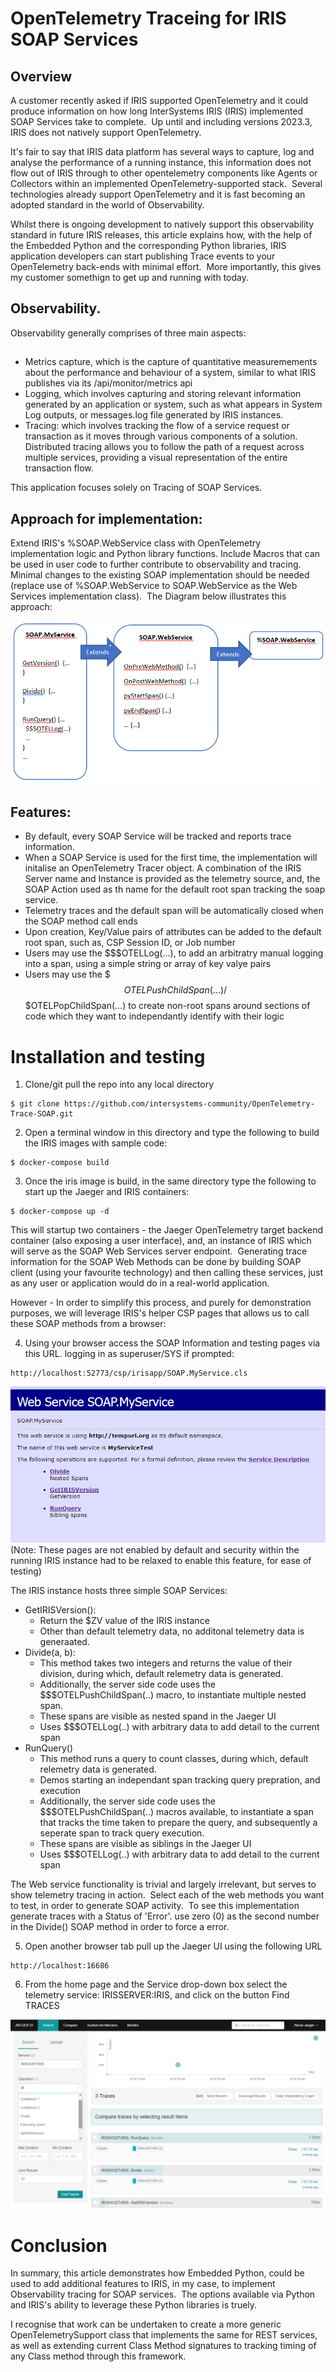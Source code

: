 # OpenTelemetry Traceing for IRIS SOAP Services

## Overview
A customer recently asked if IRIS supported OpenTelemetry and it could produce information on how long InterSystems IRIS (IRIS) implemented SOAP Services take to complete.  Up until and including versions 2023.3, IRIS does not natively support OpenTelemetry.  

It's fair to say that IRIS data platform has several ways to capture, log and analyse the performance of a running instance, this information does not flow out of IRIS through to other opentelemetry components like Agents or Collectors within an implemented OpenTelemetry-supported stack.  Several technologies already support OpenTelemetry and it is fast becoming an adopted standard in the world of Observability.

Whilst there is ongoing development to natively support this observability standard in future IRIS releases, this article explains how, with the help of the Embedded Python and the corresponding Python libraries, IRIS application developers can start publishing Trace events to your OpenTelemetry back-ends with minimal effort.  More importantly, this gives my customer somethign to get up and running with today. 

## Observability. 
Observability generally comprises of three main aspects:

## 
* Metrics capture, which is the capture of quantitative measuremements about the performance and behaviour of a system, similar to what IRIS publishes via its /api/monitor/metrics api
* Logging, which involves capturing and storing relevant information generated by an application or system, such as what appears in System Log outputs, or messages.log file generated by IRIS instances.
* Tracing: which involves tracking the flow of a service request or transaction as it moves through various components of a solution. Distributed tracing allows you to follow the path of a request across multiple services, providing a visual representation of the entire transaction flow.
  
This application focuses solely on Tracing of SOAP Services.

## Approach for implementation:
Extend IRIS's %SOAP.WebService class with OpenTelemetry implementation logic and Python library functions. Include Macros that can be used in user code to further contribute to observability and tracing. Minimal changes to the existing SOAP implementation should be needed (replace use of %SOAP.WebService to SOAP.WebService as the Web Services implementation class).  The Diagram below illustrates this approach:

<img src="images/Approach.png" alt="Design approach">



## Features:

* By default, every SOAP Service will be tracked and reports trace information.
* When a SOAP Service is used for the first time, the implementation will initalise an OpenTelemetry Tracer object. A combination of the IRIS Server name and Instance is provided as the telemetry source, and, the SOAP Action used as th name for the default root span tracking the soap service.
* Telemetry traces and the default span will be automatically closed when the SOAP method call ends
* Upon creation, Key/Value pairs of attributes can be added to the default root span, such as, CSP Session ID, or Job number
* Users may use the $$$OTELLog(...), to add an arbitratry manual logging into a span, using a simple string or array of key valye pairs 
* Users may use the $$$OTELPushChildSpan(...)/$$$OTELPopChildSpan(...) to create non-root spans around sections of code which they want to independantly identify with their logic 



# Installation and testing
1.  Clone/git pull the repo into any local directory

```
$ git clone https://github.com/intersystems-community/OpenTelemetry-Trace-SOAP.git
```
2.  Open a terminal window in this directory and type the following to build the IRIS images with sample code:

```
$ docker-compose build
```
3.  Once the iris image is build, in the same directory type the following to start up the Jaeger and IRIS containers:

```
$ docker-compose up -d
```

This will startup two containers - the Jaeger OpenTelemetry target backend container (also exposing a user interface), and, an instance of IRIS which will serve as the SOAP Web Services server endpoint.  
Generating trace information for the SOAP Web Methods can be done by building SOAP client (using your favourite technology) and then calling these services, just as any user or application would do in a real-world application. 

However - In order to simplify this process, and purely for demonstration purposes, we will leverage IRIS's helper CSP pages that allows us to call these SOAP methods from a browser:

4.  Using your browser access the SOAP Information and testing pages via this URL. logging in as superuser/SYS if prompted:

```
http://localhost:52773/csp/irisapp/SOAP.MyService.cls
```
<img src=images/IRISSoapTesting.png alt="IRIS Soap Testing page">
(Note: These pages are not enabled by default and security within the running IRIS instance had to be relaxed to enable this feature, for ease of testing)

The IRIS instance hosts three simple SOAP Services:

* GetIRISVersion():
    - Return the $ZV value of the IRIS instance
    - Other than default telemetry data, no additonal telemetry data is generaated. 
* Divide(a, b): 
    - This method takes two integers and returns the value of their division, during which, default relemetry data is generated.
    - Additionally, the server side code uses the $$$OTELPushChildSpan(..) macro, to instantiate multiple nested span.
    - These spans are visible as nested spand in the Jaeger UI
    - Uses $$$OTELLog(..) with arbitrary data to add detail to the current span
* RunQuery() 
    - This method runs a query to count classes, during which, default relemetry data is generated.
    - Demos starting an independant span tracking query prepration, and execution
    - Additionally, the server side code uses the $$$OTELPushChildSpan(..) macros available, to instantiate a span that tracks the time taken to prepare the query, and subsequently a seperate span to track query execution.
    - These spans are visible as siblings in the Jaeger UI
    - Uses $$$OTELLog(..) with arbitrary data to add detail to the current span

The Web service functionality is trivial and largely irrelevant, but serves to show telemetry tracing in action. 
Select each of the web methods you want to test, in order to generate SOAP activity.  To see this implementation generate traces with a Status of 'Error'. use zero (0) as the second number in the Divide() SOAP method in order to force a <DIVDE> error.

5.  Open another browser tab pull up the Jaeger UI using the following URL
```
http://localhost:16686
```

6.  From the home page and the Service drop-down box select the telemetry service:  IRISSERVER:IRIS, and click on the button Find TRACES
    
<img src=images/JaegerUI.png alt="Jaeger UI Showing Traces">

# Conclusion
In summary, this article demonstrates how Embedded Python, could be used to add additional features to IRIS, in my case, to implement Observability tracing for SOAP services.  The options available via Python and IRIS's ability to leverage these Python libraries is truely.

I recognise that work can be undertaken to create a more generic OpenTelemetrySupport class that implements the same for REST services, as well as extending current Class Method signatures to tracking timing of any Class method through this framework.
